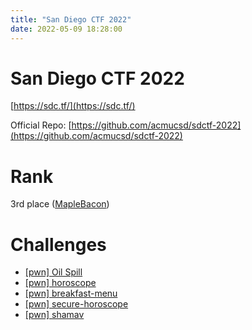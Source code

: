 ```yaml
---
title: "San Diego CTF 2022"
date: 2022-05-09 18:28:00
---
```


# San Diego CTF 2022

[https://sdc.tf/](https://sdc.tf/)

Official Repo: [https://github.com/acmucsd/sdctf-2022](https://github.com/acmucsd/sdctf-2022)

# Rank

3rd place ([MapleBacon](https://ctftime.org/team/73723))

# Challenges


- [[pwn] Oil Spill](./pwn/oil-spill)
- [[pwn] horoscope](./pwn/horoscope)
- [[pwn] breakfast-menu](./pwn/breakfast-menu)
- [[pwn] secure-horoscope](./pwn/secure-horoscope)
- [[pwn] shamav](./pwn/shamav)